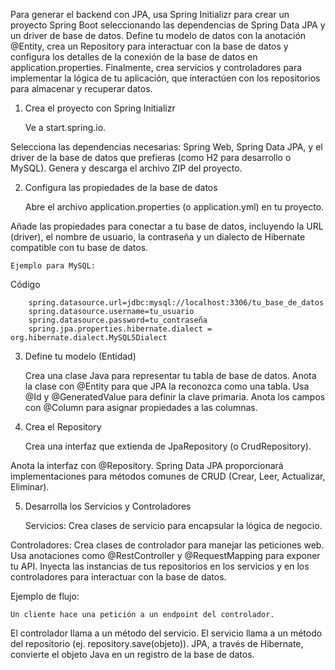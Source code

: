 Para generar el backend con JPA, usa Spring Initializr para crear un proyecto Spring Boot seleccionando las dependencias de Spring Data JPA y un driver de base de datos. Define tu modelo de datos con la anotación @Entity, crea un Repository para interactuar con la base de datos y configura los detalles de la conexión de la base de datos en application.properties. Finalmente, crea servicios y controladores para implementar la lógica de tu aplicación, que interactúen con los repositorios para almacenar y recuperar datos.

1. Crea el proyecto con Spring Initializr

   Ve a start.spring.io.

Selecciona las dependencias necesarias: Spring Web, Spring Data JPA, y el driver de la base de datos que prefieras (como H2 para desarrollo o MySQL).
Genera y descarga el archivo ZIP del proyecto.

2. Configura las propiedades de la base de datos

   Abre el archivo application.properties (o application.yml) en tu proyecto.

Añade las propiedades para conectar a tu base de datos, incluyendo la URL (driver), el nombre de usuario, la contraseña y un dialecto de Hibernate compatible con tu base de datos.

    Ejemplo para MySQL:

Código

        spring.datasource.url=jdbc:mysql://localhost:3306/tu_base_de_datos
        spring.datasource.username=tu_usuario
        spring.datasource.password=tu_contraseña
        spring.jpa.properties.hibernate.dialect = org.hibernate.dialect.MySQL5Dialect

3. Define tu modelo (Entidad)

   Crea una clase Java para representar tu tabla de base de datos.
   Anota la clase con @Entity para que JPA la reconozca como una tabla.
   Usa @Id y @GeneratedValue para definir la clave primaria.
   Anota los campos con @Column para asignar propiedades a las columnas.

4. Crea el Repository

   Crea una interfaz que extienda de JpaRepository (o CrudRepository).

Anota la interfaz con @Repository. Spring Data JPA proporcionará implementaciones para métodos comunes de CRUD (Crear, Leer, Actualizar, Eliminar).

5. Desarrolla los Servicios y Controladores

   Servicios: Crea clases de servicio para encapsular la lógica de negocio.

Controladores: Crea clases de controlador para manejar las peticiones web. Usa anotaciones como @RestController y @RequestMapping para exponer tu API.
Inyecta las instancias de tus repositorios en los servicios y en los controladores para interactuar con la base de datos.

Ejemplo de flujo:

    Un cliente hace una petición a un endpoint del controlador.

El controlador llama a un método del servicio.
El servicio llama a un método del repositorio (ej. repository.save(objeto)).
JPA, a través de Hibernate, convierte el objeto Java en un registro de la base de datos.
